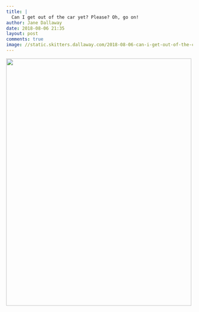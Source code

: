 ```yaml
---
title: |
  Can I get out of the car yet? Please? Oh, go on!
author: Jane Dallaway
date: 2018-08-06 21:35
layout: post
comments: true
image: //static.skitters.dallaway.com/2018-08-06-can-i-get-out-of-the-car-yet--please--oh--go-on-thumb-1-IMG-5645.JPG
---
```


<div>
        <a href="//static.skitters.dallaway.com/2018-08-06-can-i-get-out-of-the-car-yet--please--oh--go-on-fullsize-1-IMG-5645.JPG">
          <img src="//static.skitters.dallaway.com/2018-08-06-can-i-get-out-of-the-car-yet--please--oh--go-on-thumb-1-IMG-5645.JPG" width="500" height="667"/>
        </a>
      </div>


  
      